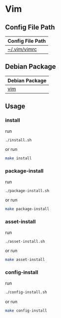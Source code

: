 
# Vim


## Config File Path

| Config File Path |
| --- |
| [~/.vim/vimrc](./asset/overlay/etc/skel/.vim/vimrc) |


## Debian Package

| Debian Package |
| --- |
| [vim](https://packages.debian.org/stable/vim) |




## Usage


### install

run

``` sh
./install.sh
```

or run

``` sh
make install
```


### package-install

run

``` sh
./package-install.sh
```

or run

``` sh
make package-install
```


### asset-install

run

``` sh
./asset-install.sh
```

or run

``` sh
make asset-install
```


### config-install

run

``` sh
./config-install.sh
```

or run

``` sh
make config-install
```
